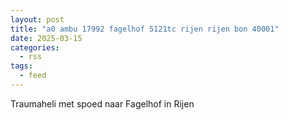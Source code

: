 ```yaml
---
layout: post
title: "a0 ambu 17992 fagelhof 5121tc rijen rijen bon 40001"
date: 2025-03-15
categories: 
  - rss
tags: 
  - feed
---
```


Traumaheli met spoed naar Fagelhof in Rijen

